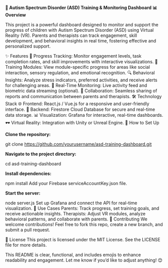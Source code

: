 **🧠 Autism Spectrum Disorder (ASD) Training & Monitoring Dashboard**
**📊 Overview**

This project is a powerful dashboard designed to monitor and support the progress of children with Autism Spectrum Disorder (ASD) using Virtual Reality (VR). Parents and therapists can track engagement, skill development, and behavioral insights in real time, fostering effective and personalized support.

✨ Features
🎯 Progress Tracking: Monitor engagement levels, task completion rates, and skill improvements with interactive visualizations.
🧩 Training Modules: View module-specific progress for areas like social interaction, sensory regulation, and emotional recognition.
🔍 Behavioral Insights: Analyze stress indicators, preferred activities, and receive alerts for challenging areas.
🔄 Real-Time Monitoring: Live activity feed and biometric data streaming (optional).
🤝 Collaboration: Seamless sharing of reports and communication between parents and therapists.
🛠️ Technology Stack
🌐 Frontend: React.js / Vue.js for a responsive and user-friendly interface.
💾 Backend: Firestore Cloud Database for secure and real-time data storage.
📊 Visualization: Grafana for interactive, real-time dashboards.
🕶️ Virtual Reality: Integration with Unity or Unreal Engine.
🚀 How to Set Up

**Clone the repository:**

git clone https://github.com/yourusername/asd-training-dashboard.git

**Navigate to the project directory:**

cd asd-training-dashboard

**Install dependencies:**

npm install
Add your Firebase serviceAccountKey.json file.

**Start the server:**

node server.js
Set up Grafana and connect the API for real-time visualization.
🌟 Use Cases
Parents: Track progress, set training goals, and receive actionable insights.
Therapists: Adjust VR modules, analyze behavioral patterns, and collaborate with parents.
🤝 Contributing
We welcome contributions! Feel free to fork this repo, create a new branch, and submit a pull request.

📄 License
This project is licensed under the MIT License. See the LICENSE file for more details.

This README is clear, functional, and includes emojis to enhance readability and engagement. Let me know if you’d like to adjust anything! 😊
